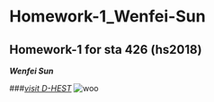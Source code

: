 # Homework-1_Wenfei-Sun
## Homework-1 for sta 426 (hs2018)
**_Wenfei Sun_**

###[_visit D-HEST_](https://www.hest.ethz.ch/en)
![woo](http://images.entertainment.ie/images_content/rectangle/620x372/E-T.jpg)
